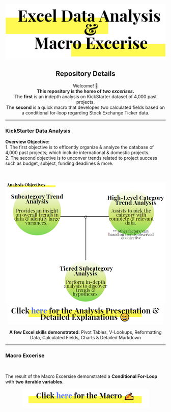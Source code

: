 <img src="https://github.com/JosefinaAureaAmaro/00_Excel_VBA/blob/master/images/header_img.PNG">
<div align="center"> 
<h2> Repository Details </h2>

<p> Welcome! 👋 <br/> 
    <b>This repository is the home of <i>two excerises</i>.</b><br/>
    The <b>first</b> is an indepth analysis on KickStarter dataset of 4,000 past projects.<br/>
    The <b>second</b> is a quick macro that developes two calculated fields based on a conditional for-loop regarding Stock Exchange     Ticker data.<br/>
</p>
</div>
  
  -----------------------------------------------------------------------------------------

<h3> KickStarter Data Analysis </h3> 
<b>Overview Objective:</b><br/>
1. The first objective is to efficently organize & analyze the database of 4,000 past projects; which include international & domestic projects.<br/>
2. The second objective is to unconver trends related to project success such as budget, subject, funding deadlines & more.</br>
</br>
</br>
</br>
<img src="https://github.com/JosefinaAureaAmaro/00_Excel_VBA/blob/master/images/Analysis_Objectives.PNG">

<div align="center">
<a href="https://github.com/JosefinaAureaAmaro/00_Excel_VBA/blob/master/Excel_Data_Analysis_Kickstarter_Data_Presentation.pdf">
  <img src="https://github.com/JosefinaAureaAmaro/00_Excel_VBA/blob/master/images/final_presentation_link.PNG"></a>
</div>

<div align="center">
  <p><b>A few Excel skills demonstrated:</b> Pivot Tables, V-Lookups, Reformatting Data, Calculated Fields, Charts & Detailed Markdown </p>
</div>

  -----------------------------------------------------------------------------------------
  
<h3> Macro Excerise </h3> </br>
<p>The result of the Macro Excersise demonstrated a <b>Conditional For-Loop</b> with <b>two iterable variables.</b></p>

<div align="center">
<a href="https://github.com/JosefinaAureaAmaro/00_Excel_VBA/blob/master/StockExchange_Macro_Exercise/Macro_Calculated_Field_StockExchangeData.vb">
  <img src="https://github.com/JosefinaAureaAmaro/00_Excel_VBA/blob/master/images/macro_img_link.PNG"></a>
</div>
